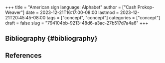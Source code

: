 +++
title = "American sign language: Alphabet"
author = ["Cash Prokop-Weaver"]
date = 2023-12-21T16:17:00-08:00
lastmod = 2023-12-21T20:45:45-08:00
tags = ["concept", "concept"]
categories = ["concept"]
draft = false
slug = "794104bb-9213-48d6-a3ac-27b517d7a4a6"
+++

## Bibliography {#bibliography}

## References

<style>.csl-entry{text-indent: -1.5em; margin-left: 1.5em;}</style><div class="csl-bib-body">
</div>

